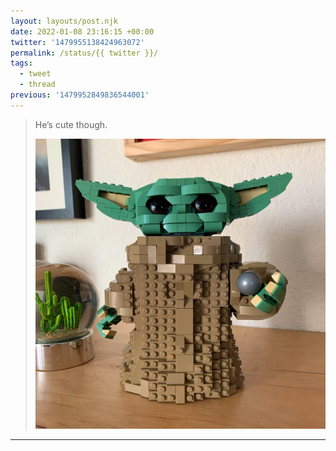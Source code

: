 ```yaml
---
layout: layouts/post.njk
date: 2022-01-08 23:16:15 +00:00
twitter: '1479955138424963072'
permalink: /status/{{ twitter }}/
tags: 
  - tweet
  - thread
previous: '1479952849836544001'
---
```


> He’s cute though. 
> 
> ![LEGO Grogu](/img/1479955138424963072-FInbWjbVcAIdZNg.jpg)

---
